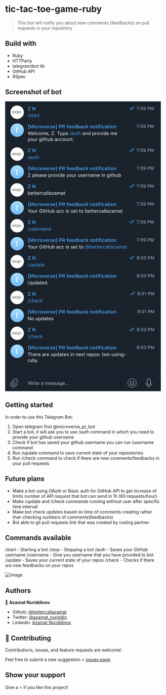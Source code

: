 # tic-tac-toe-game-ruby
> This bot will notify you about new comments (feedbacks) on pull requests in your repository

## Build with
- Ruby
- HTTParty
- telegram/bot lib
- GitHub API
- RSpec

## Screenshot of bot
![screenshot](./screenshot.png)

## Getting started
In order to use this Telegram Bot:

1. Open telegram find @microverse_pr_bot
2. Start a bot, it will ask you to use /auth command in which you need to provide your github username
3. Check if bot has saved your github username you can run /username command
4. Run /update command to save current state of your repositories
5. Run /check command to check if there are new comments/feedbacks in your pull requests 

## Future plans
- Make a bot using OAuth or Basic auth for GitHub API to get increase of limits number of API request that bot can send in 1h (60 requests/hour)
- Make /update and /check commands running without user after specific time interval
- Make bot check updates based on time of comments creating rather than checking numbers of comments(feedbacks)
- Bot able to git pull requests link that was created by coding partner

## Commands available
/start - Starting a bot
/stop - Stopping a bot
/auth - Saves your GitHub username
/username - Give you username that you have provided to bot
/update - Saves your current state of your repos
/check - Checks if there are new feedbacks on your repos

![image](https://i.imgur.com/l8QRqvh.png)

## Authors

👤 **Azamat Nuriddinov**

- Github: [@bettercallazamat](https://github.com/bettercallazamat)
- Twitter: [@azamat_nuriddin](https://twitter.com/azamat_nuriddin)
- Linkedin: [Azamat Nuriddinov](https://www.linkedin.com/in/azamat-nuriddinov-57579868)

## 🤝 Contributing

Contributions, issues, and feature requests are welcome!

Feel free to submit a new suggestion > [issues page](issues/).

## Show your support

Give a ⭐️ if you like this project!
